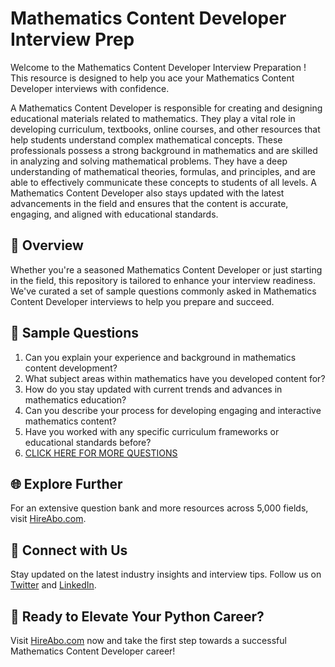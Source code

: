 # Mathematics Content Developer Interview Prep

Welcome to the Mathematics Content Developer Interview Preparation ! This resource is designed to help you ace your Mathematics Content Developer interviews with confidence.

A Mathematics Content Developer is responsible for creating and designing educational materials related to mathematics. They play a vital role in developing curriculum, textbooks, online courses, and other resources that help students understand complex mathematical concepts. These professionals possess a strong background in mathematics and are skilled in analyzing and solving mathematical problems. They have a deep understanding of mathematical theories, formulas, and principles, and are able to effectively communicate these concepts to students of all levels. A Mathematics Content Developer also stays updated with the latest advancements in the field and ensures that the content is accurate, engaging, and aligned with educational standards.

## 🚀 Overview

Whether you're a seasoned Mathematics Content Developer or just starting in the field, this repository is tailored to enhance your interview readiness. We've curated a set of sample questions commonly asked in Mathematics Content Developer interviews to help you prepare and succeed.

## 📝 Sample Questions

1. Can you explain your experience and background in mathematics content development?
2. What subject areas within mathematics have you developed content for?
3. How do you stay updated with current trends and advances in mathematics education?
4. Can you describe your process for developing engaging and interactive mathematics content?
5. Have you worked with any specific curriculum frameworks or educational standards before?
6. [CLICK HERE FOR MORE QUESTIONS](https://hireabo.com/job/19_0_18/Mathematics%20Content%20Developer)

## 🌐 Explore Further

For an extensive question bank and more resources across 5,000 fields, visit [HireAbo.com](https://www.hireabo.com).

## 📱 Connect with Us

Stay updated on the latest industry insights and interview tips. Follow us on [Twitter](https://twitter.com/hireabo) and [LinkedIn](https://www.linkedin.com/in/hire-abo-3609972a8/).

## 🚀 Ready to Elevate Your Python Career?

Visit [HireAbo.com](https://www.hireabo.com) now and take the first step towards a successful Mathematics Content Developer career!
